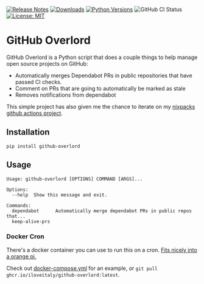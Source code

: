 [![Release Notes](https://img.shields.io/github/release/iloveitaly/github-overlord)](https://github.com/iloveitaly/github-overlord/releases) [![Downloads](https://static.pepy.tech/badge/github-overlord/month)](https://pepy.tech/project/github-overlord) [![Python Versions](https://img.shields.io/pypi/pyversions/github-overlord)](https://pypi.org/project/github-overlord) ![GitHub CI Status](https://github.com/iloveitaly/github-overlord/actions/workflows/build_and_publish.yml/badge.svg) [![License: MIT](https://img.shields.io/badge/License-MIT-yellow.svg)](https://opensource.org/licenses/MIT)

# GitHub Overlord

GitHub Overlord is a Python script that does a couple things to help manage open source projects on GitHub:

* Automatically merges Dependabot PRs in public repositories that have passed CI checks.
* Comment on PRs that are going to automatically be marked as stale
* Removes notifications from dependabot

This simple project has also given me the chance to iterate on my [nixpacks github actions project](https://github.com/iloveitaly/github-action-nixpacks).

## Installation

```shell
pip install github-overlord
```

## Usage

```shell
Usage: github-overlord [OPTIONS] COMMAND [ARGS]...

Options:
  --help  Show this message and exit.

Commands:
  dependabot      Automatically merge dependabot PRs in public repos that...
  keep-alive-prs
```

### Docker Cron

There's a docker container you can use to run this on a cron. [Fits nicely into a orange pi.](https://mikebian.co/pi-hole-tailscale-and-docker-on-an-orange-pi/)

Check out [docker-compose.yml](./docker-compose.yml) for an example, or `git pull ghcr.io/iloveitaly/github-overlord:latest`.